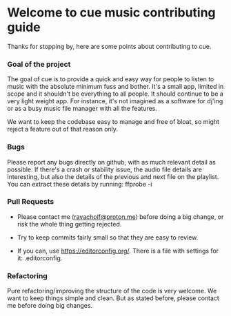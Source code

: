 # Welcome to cue music contributing guide

Thanks for stopping by, here are some points about contributing to cue.

### Goal of the project

The goal of cue is to provide a quick and easy way for people to listen to music with the absolute minimum fuss and bother. 
It's a small app, limited in scope and it shouldn't be everything to all people. It should continue to be a very light weight app.
For instance, it's not imagined as a software for dj'ing or as a busy music file manager with all the features. 

We want to keep the codebase easy to manage and free of bloat, so might reject a feature out of that reason only.

### Bugs

Please report any bugs directly on github, with as much relevant detail as possible. 
If there's a crash or stability issue, the audio file details are interesting, but also the details of the previous and next file on the playlist. You can extract these details by running:
ffprobe -i <AUDIO FILE> -show_streams -select_streams a:0 -v quiet -print_format json

### Pull Requests

- Please contact me (ravacholf@proton.me) before doing a big change, or risk the whole thing getting rejected. 

- Try to keep commits fairly small so that they are easy to review.

- If you can, use https://editorconfig.org/. There is a file with settings for it: .editorconfig.

### Refactoring

Pure refactoring/improving the structure of the code is very welcome. We want to keep things simple and clean. But as stated before, please contact me before doing big changes.


